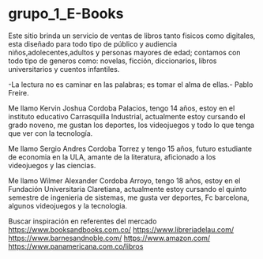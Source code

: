 # grupo_1_E-Books

Este sitio brinda un servicio de ventas de libros tanto fisicos como digitales, esta diseñado para todo tipo de público y audiencia niños,adolecentes,adultos y personas mayores de edad; contamos con todo tipo de generos como: novelas, ficción, diccionarios, libros universitarios y cuentos infantiles.

-La lectura no es caminar en las palabras; es tomar el alma de ellas.- Pablo Freire.

Me llamo Kervin Joshua Cordoba Palacios, tengo 14 años, estoy en el instituto educativo Carrasquilla Industrial, actualmente estoy cursando el grado noveno, me gustan los deportes, los videojuegos y todo lo que tenga que ver con la tecnología.

Me llamo Sergio Andres Cordoba Torrez y tengo 15 años, futuro estudiante de economia en la ULA, amante de la literatura, aficionado a los videojuegos y las ciencias.


Me llamo Wilmer Alexander Cordoba Arroyo, tengo 18 años, estoy en el Fundación Universitaria Claretiana, actualmente estoy cursando el quinto semestre de ingenieria de sistemas, me gusta ver deportes, Fc barcelona, algunos videojuegos y la tecnologia.



Buscar inspiración en referentes del mercado
https://www.booksandbooks.com.co/
https://www.libreriadelau.com/
https://www.barnesandnoble.com/
https://www.amazon.com/
https://www.panamericana.com.co/libros


